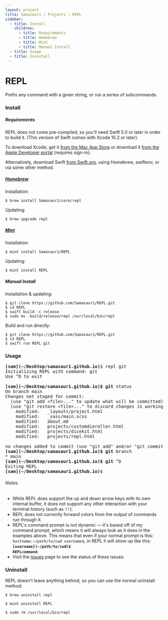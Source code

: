 ```yaml
---
layout: project
title: Samasaur1 | Projects | REPL
sidebar:
  - title: Install
    children:
      - title: Requirements
      - title: Homebrew
      - title: Mint
      - title: Manual Install
  - title: Usage
  - title: Uninstall
---
```

# REPL
Prefix any command with a given string, or run a series of subcommands.
### Install
##### Requirements
REPL does not come pre-compiled, so you'll need Swift 5.0 or later in order to build it. (This version of Swift comes with Xcode 10.2 or later).

To download Xcode, get it [from the Mac App Store](https://apps.apple.com/us/app/xcode/id497799835) or download it [from the Apple Developer portal](https://developer.apple.com/download/more/) (requires sign-in).

Alternatively, download Swift [from Swift.org](https://swift.org/download/), using Homebrew, swiftenv, or via some other method.
##### [Homebrew](https://brew.sh/)
Installation:
<pre class="user-select-all">
<code><span class="user-select-none">$ </span>brew install Samasaur1/core/repl</code></pre>
Updating:
<pre class="user-select-all">
<code><span class="user-select-none">$ </span>brew upgrade repl</code></pre>
##### [Mint](https://github.com/yonaskolb/mint)
Installation:
<pre class="user-select-all">
<code><span class="user-select-none">$ </span>mint install Samasaur1/REPL</code></pre>
Updating:
<pre class="user-select-all">
<code><span class="user-select-none">$ </span>mint install REPL</code></pre>
##### Manual Install
Installation & updating:
```
$ git clone https://github.com/Samasaur1/REPL.git
$ cd REPL
$ swift build -c release
$ sudo mv .build/release/repl /usr/local/bin/repl
```
Build and run directly:
```
$ git clone https://github.com/Samasaur1/REPL.git
$ cd REPL
$ swift run REPL git
```

### Usage
  <pre>
<strong><span class="text-danger">[sam]</span><span class="text-primary">(~/Desktop/samasaur1.github.io)</span></strong>$ <kbd>repl git</kbd>
Initializing REPL with command: git
Use ^D to exit

<strong><span class="text-danger">[sam]</span><span class="text-primary">(~/Desktop/samasaur1.github.io)</span><span class="text-success">$ git</span></strong> <kbd>status</kbd>
On branch main
Changes not staged for commit:
  (use "git add &lt;file&gt;..." to update what will be committed)
  (use "git restore &lt;file&gt;..." to discard changes in working directory)
	modified:   _layouts/project.html
	modified:   _sass/main.scss
	modified:   about.md
	modified:   projects/customdieroller.html
	modified:   projects/dicekit.html
	modified:   projects/repl.html

no changes added to commit (use "git add" and/or "git commit -a")
<strong><span class="text-danger">[sam]</span><span class="text-primary">(~/Desktop/samasaur1.github.io)</span><span class="text-success">$ git</span></strong> <kbd>branch</kbd>
* main
<strong><span class="text-danger">[sam]</span><span class="text-primary">(~/Desktop/samasaur1.github.io)</span><span class="text-success">$ git</span></strong> <kbd>^D</kbd>
Exiting REPL
<strong><span class="text-danger">[sam]</span><span class="text-primary">(~/Desktop/samasaur1.github.io)</span></strong>$</pre>

###### Notes:
* While REPL does support the up and down arrow keys with its own internal buffer,
  it does not support any other interaction with your terminal history (such as <kbd>!!</kbd>).
* REPL does not currently forward colors from the output of commands run through it.
* REPL's command prompt is _not_ dynamic — it's based off of my command prompt,
  which means it will always look as it does in the examples above.
  This means that even if your normal prompt is this: `hostname:~/path/to/cwd username$`, in REPL it will show up like this:
  <code><strong><span class="text-danger">[username]</span><span class="text-primary">(~/path/to/cwd)</span><span class="text-success">$ REPLcommand</span></strong></code>.
* Visit the [issues](https://github.com/Samasaur1/REPL/issues) page to see the status of these issues.

### Uninstall
REPL doesn't leave anything behind, so you can use the normal uninstall method:
<pre class="user-select-all">
<code><span class="user-select-none">$ </span>brew uninstall repl</code></pre>
<pre class="user-select-all">
<code><span class="user-select-none">$ </span>mint uninstall REPL</code></pre>
<pre class="user-select-all">
<code><span class="user-select-none">$ </span>sudo rm /usr/local/bin/repl</code></pre>
